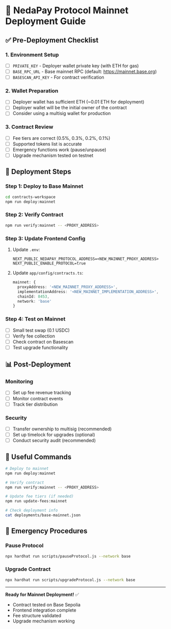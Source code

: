 # 🚀 NedaPay Protocol Mainnet Deployment Guide

## ✅ Pre-Deployment Checklist

### 1. **Environment Setup**
- [ ] `PRIVATE_KEY` - Deployer wallet private key (with ETH for gas)
- [ ] `BASE_RPC_URL` - Base mainnet RPC (default: https://mainnet.base.org)
- [ ] `BASESCAN_API_KEY` - For contract verification

### 2. **Wallet Preparation**
- [ ] Deployer wallet has sufficient ETH (~0.01 ETH for deployment)
- [ ] Deployer wallet will be the initial owner of the contract
- [ ] Consider using a multisig wallet for production

### 3. **Contract Review**
- [ ] Fee tiers are correct (0.5%, 0.3%, 0.2%, 0.1%)
- [ ] Supported tokens list is accurate
- [ ] Emergency functions work (pause/unpause)
- [ ] Upgrade mechanism tested on testnet

## 🚀 Deployment Steps

### Step 1: Deploy to Base Mainnet
```bash
cd contracts-workspace
npm run deploy:mainnet
```

### Step 2: Verify Contract
```bash
npm run verify:mainnet -- <PROXY_ADDRESS>
```

### Step 3: Update Frontend Config
1. Update `.env`:
   ```
   NEXT_PUBLIC_NEDAPAY_PROTOCOL_ADDRESS=<NEW_MAINNET_PROXY_ADDRESS>
   NEXT_PUBLIC_ENABLE_PROTOCOL=true
   ```

2. Update `app/config/contracts.ts`:
   ```typescript
   mainnet: {
     proxyAddress: '<NEW_MAINNET_PROXY_ADDRESS>',
     implementationAddress: '<NEW_MAINNET_IMPLEMENTATION_ADDRESS>',
     chainId: 8453,
     network: 'base'
   }
   ```

### Step 4: Test on Mainnet
- [ ] Small test swap (0.1 USDC)
- [ ] Verify fee collection
- [ ] Check contract on Basescan
- [ ] Test upgrade functionality

## 📊 Post-Deployment

### Monitoring
- [ ] Set up fee revenue tracking
- [ ] Monitor contract events
- [ ] Track tier distribution

### Security
- [ ] Transfer ownership to multisig (recommended)
- [ ] Set up timelock for upgrades (optional)
- [ ] Conduct security audit (recommended)

## 🔧 Useful Commands

```bash
# Deploy to mainnet
npm run deploy:mainnet

# Verify contract
npm run verify:mainnet -- <PROXY_ADDRESS>

# Update fee tiers (if needed)
npm run update-fees:mainnet

# Check deployment info
cat deployments/base-mainnet.json
```

## 🚨 Emergency Procedures

### Pause Protocol
```bash
npx hardhat run scripts/pauseProtocol.js --network base
```

### Upgrade Contract
```bash
npx hardhat run scripts/upgradeProtocol.js --network base
```

---

**Ready for Mainnet Deployment!** ✅
- Contract tested on Base Sepolia
- Frontend integration complete
- Fee structure validated
- Upgrade mechanism working
